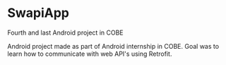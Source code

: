 # SwapiApp
Fourth and last Android project in COBE

Android project made as part of Android internship in COBE. Goal was to learn how to communicate with web API's using Retrofit.
